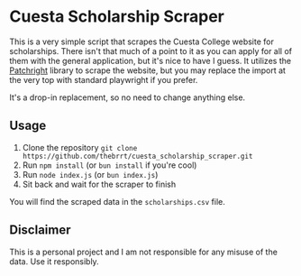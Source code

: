 # Cuesta Scholarship Scraper

This is a very simple script that scrapes the Cuesta College website for scholarships. There isn't that much of a point to it as you can apply for all of them with the general application, but it's nice to have I guess. It utilizes the [Patchright](https://github.com/Kaliiiiiiiiii-Vinyzu/patchright-nodejs) library to scrape the website, but you may replace the import at the very top with standard playwright if you prefer.

It's a drop-in replacement, so no need to change anything else.

## Usage

1. Clone the repository `git clone https://github.com/thebrrt/cuesta_scholarship_scraper.git`
2. Run `npm install` (or `bun install` if you're cool)
3. Run `node index.js` (or `bun index.js`)
4. Sit back and wait for the scraper to finish

You will find the scraped data in the `scholarships.csv` file.

## Disclaimer

This is a personal project and I am not responsible for any misuse of the data. Use it responsibly.
